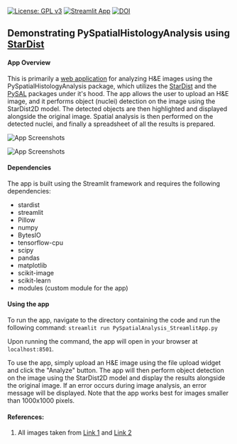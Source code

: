 [![License: GPL v3](https://img.shields.io/badge/License-GPLv3-blue.svg)](https://www.gnu.org/licenses/gpl-3.0)
[![Streamlit App](https://static.streamlit.io/badges/streamlit_badge_black_white.svg)](https://pyspatialhistologyinformation.streamlit.app/)
[![DOI](https://zenodo.org/badge/612892393.svg)](https://zenodo.org/badge/latestdoi/612892393)

## Demonstrating PySpatialHistologyAnalysis using [StarDist](https://github.com/stardist/stardist)

#### App Overview

This is primarily a [web application](https://pyspatialhistologyinformation.streamlit.app/) for analyzing H&E images using the PySpatialHistologyAnalysis package, which utilizes the [StarDist](https://github.com/stardist/stardist) and the [PySAL](https://pysal.org/) packages under it's hood. The app allows the user to upload an H&E image, and it performs object (nuclei) detection on the image using the StarDist2D model. The detected objects are then highlighted and displayed alongside the original image. Spatial analysis is then performed on the detected nuclei, and finally a spreadsheet of all the results is prepared.

![App Screenshots](https://github.com/ajinkya-kulkarni/PySpatialHistologyAnalysis/blob/main/screenshot1.png)

![App Screenshots](https://github.com/ajinkya-kulkarni/PySpatialHistologyAnalysis/blob/main/screenshot2.png)

#### Dependencies

The app is built using the Streamlit framework and requires the following dependencies:
- stardist
- streamlit
- Pillow
- numpy
- BytesIO
- tensorflow-cpu
- scipy
- pandas
- matplotlib
- scikit-image
- scikit-learn
- modules (custom module for the app)

#### Using the app

To run the app, navigate to the directory containing the code and run the following command:
`streamlit run PySpatialAnalysis_StreamlitApp.py`

Upon running the command, the app will open in your browser at `localhost:8501`.

To use the app, simply upload an H&E image using the file upload widget and click the "Analyze" button. The app will then perform object detection on the image using the StarDist2D model and display the results alongside the original image.
If an error occurs during image analysis, an error message will be displayed.
Note that the app works best for images smaller than 1000x1000 pixels.


#### References:

1. All images taken from [Link 1](https://twitter.com/JMGardnerMD) and [Link 2](https://twitter.com/kiko4docs)
